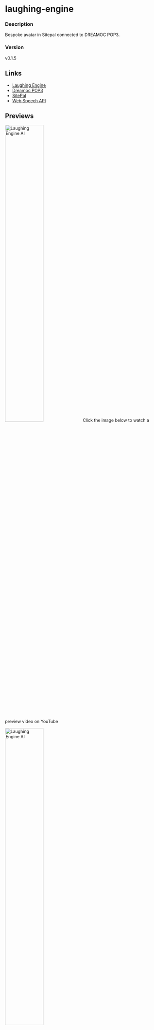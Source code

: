 # laughing-engine

### Description
Bespoke avatar in Sitepal connected to DREAMOC POP3.

### Version
v0.1.5

## Links
- [Laughing Engine](https://pradheon.github.io/laughing-engine/ "Laughing Engine")
- [Dreamoc POP3](https://www.realfiction.com/solutions/dreamoc-pop-3 "Dreamoc POP3")
- [SitePal](https://www.sitepal.com/ "SitePal")
- [Web Speech API](https://developer.mozilla.org/en-US/docs/Web/API/Web_Speech_API/Using_the_Web_Speech_API "Web Speech API")

## Previews
<img width="50%" alt="Laughing Engine AI" src="https://cdn.discordapp.com/attachments/730143569448403076/1009603811570098216/Screenshot_2022-08-17_162445.jpg"/>
Click the image below to watch a preview video on YouTube

<a href="http://www.youtube.com/watch?feature=player_embedded&v=UsFdgl9fI5M" target="_blank"><img src="http://img.youtube.com/vi/UsFdgl9fI5M/1.jpg" alt="Laughing Engine AI" width="50%"/></a>

## Built With
- HTML5
- CSS3
- JavaScript

## Team & Collaborators
- **Joshan Rai** ([GitHub](https://github.com/Pradheon))
- **Michael Mcginnis** ([GitHub](https://github.com/Rukosa))
- **Alexander Ochoa** ([GitHub](https://github.com/Alexander-J-Ochoa))
- **Tania Peitzker** ([LinkedIn](https://www.linkedin.com/in/taniapeitzker/?originalSubdomain=uk))
- **Darren Lee** ([LinkedIn](https://www.linkedin.com/in/darren-lee-ab1a0a2/))

## Copyright
This project is licensed under the terms of the MIT license.

